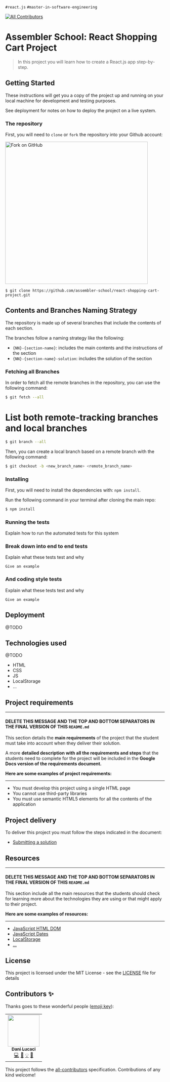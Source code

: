 `#react.js` `#master-in-software-engineering`

<!-- ALL-CONTRIBUTORS-BADGE:START - Do not remove or modify this section -->

[![All Contributors](https://img.shields.io/badge/all_contributors-1-orange.svg?style=flat-square)](#contributors-)

<!-- ALL-CONTRIBUTORS-BADGE:END -->

# Assembler School: React Shopping Cart Project

> In this project you will learn how to create a React.js app step-by-step.

## Getting Started

These instructions will get you a copy of the project up and running on your
local machine for development and testing purposes.

See deployment for notes on how to deploy the project on a live system.

### The repository

First, you will need to `clone` or `fork` the repository into your Github
account:

<img src="https://docs.github.com/assets/images/help/repository/fork_button.jpg" alt="Fork on GitHub" width='450'>

```
$ git clone https://github.com/assembler-school/react-shopping-cart-project.git
```

## Contents and Branches Naming Strategy

The repository is made up of several branches that include the contents of each
section.

The branches follow a naming strategy like the following:

- `{NN}-{section-name}`: includes the main contents and the instructions of the
  section
- `{NN}-{section-name}-solution`: includes the solution of the section

### Fetching all Branches

In order to fetch all the remote branches in the repository, you can use the
following command:

```sh
$ git fetch --all
```

# List both remote-tracking branches and local branches

```sh
$ git branch --all
```

Then, you can create a local branch based on a remote branch with the following
command:

```sh
$ git checkout -b <new_branch_name> <remote_branch_name>
```

### Installing

First, you will need to install the dependencies with: `npm install`.

Run the following command in your terminal after cloning the main repo:

```sh
$ npm install
```

### Running the tests

Explain how to run the automated tests for this system

### Break down into end to end tests

Explain what these tests test and why

```
Give an example
```

### And coding style tests

Explain what these tests test and why

```
Give an example
```

## Deployment

@TODO

## Technologies used

@TODO

- HTML
- CSS
- JS
- LocalStorage
- ...

## Project requirements

---

#### DELETE THIS MESSAGE AND THE TOP AND BOTTOM SEPARATORS IN THE FINAL VERSION OF THIS `README.md`

This section details the **main requirements** of the project that the student
must take into account when they deliver their solution.

A more **detailed description with all the requirements and steps** that the
students need to complete for the project will be included in the **Google Docs
version of the requirements document.**

**Here are some examples of project requirements:**

---

- You must develop this project using a single HTML page
- You cannot use third-party libraries
- You must use semantic HTML5 elements for all the contents of the application

## Project delivery

To deliver this project you must follow the steps indicated in the document:

- [Submitting a solution](https://www.notion.so/Submitting-a-solution-524dab1a71dd4b96903f26385e24cdb6)

## Resources

---

#### DELETE THIS MESSAGE AND THE TOP AND BOTTOM SEPARATORS IN THE FINAL VERSION OF THIS `README.md`

This section include all the main resources that the students should check for
learning more about the technologies they are using or that might apply to their
project.

**Here are some examples of resources:**

---

- [JavaScript HTML DOM](https://www.w3schools.com/js/js_htmldom.asp)
- [JavaScript Dates](https://developer.mozilla.org/es/docs/Web/JavaScript/Reference/Global_Objects/Date)
- [LocalStorage](https://developer.mozilla.org/es/docs/Web/API/Window/localStorage)
- [...](...)

## License

This project is licensed under the MIT License - see the [LICENSE](LICENSE) file
for details

## Contributors ✨

Thanks goes to these wonderful people
([emoji key](https://allcontributors.org/docs/en/emoji-key)):

<!-- ALL-CONTRIBUTORS-LIST:START - Do not remove or modify this section -->
<!-- prettier-ignore-start -->
<!-- markdownlint-disable -->
<table>
  <tr>
    <td align="center"><a href="http://www.danilucaci.com"><img src="https://avatars.githubusercontent.com/u/19062818?v=4?s=100" width="100px;" alt=""/><br /><sub><b>Dani Lucaci</b></sub></a><br /><a href="https://github.com/assembler-school/vanilla-js-project-template/commits?author=danilucaci" title="Code">💻</a> <a href="https://github.com/assembler-school/vanilla-js-project-template/commits?author=danilucaci" title="Documentation">📖</a> <a href="#example-danilucaci" title="Examples">💡</a> <a href="#tool-danilucaci" title="Tools">🔧</a></td>
  </tr>
</table>

<!-- markdownlint-restore -->
<!-- prettier-ignore-end -->

<!-- ALL-CONTRIBUTORS-LIST:END -->

This project follows the
[all-contributors](https://github.com/all-contributors/all-contributors)
specification. Contributions of any kind welcome!
